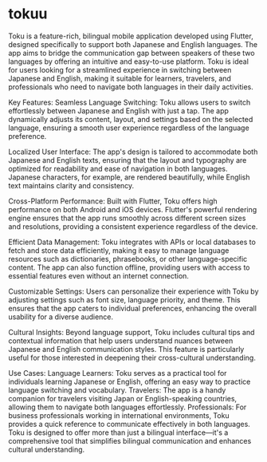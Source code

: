 # tokuu
Toku is a feature-rich, bilingual mobile application developed using Flutter, designed specifically to support both Japanese and English languages. The app aims to bridge the communication gap between speakers of these two languages by offering an intuitive and easy-to-use platform. Toku is ideal for users looking for a streamlined experience in switching between Japanese and English, making it suitable for learners, travelers, and professionals who need to navigate both languages in their daily activities.

Key Features:
Seamless Language Switching:
Toku allows users to switch effortlessly between Japanese and English with just a tap. The app dynamically adjusts its content, layout, and settings based on the selected language, ensuring a smooth user experience regardless of the language preference.

Localized User Interface:
The app's design is tailored to accommodate both Japanese and English texts, ensuring that the layout and typography are optimized for readability and ease of navigation in both languages. Japanese characters, for example, are rendered beautifully, while English text maintains clarity and consistency.

Cross-Platform Performance:
Built with Flutter, Toku offers high performance on both Android and iOS devices. Flutter's powerful rendering engine ensures that the app runs smoothly across different screen sizes and resolutions, providing a consistent experience regardless of the device.

Efficient Data Management:
Toku integrates with APIs or local databases to fetch and store data efficiently, making it easy to manage language resources such as dictionaries, phrasebooks, or other language-specific content. The app can also function offline, providing users with access to essential features even without an internet connection.

Customizable Settings:
Users can personalize their experience with Toku by adjusting settings such as font size, language priority, and theme. This ensures that the app caters to individual preferences, enhancing the overall usability for a diverse audience.

Cultural Insights:
Beyond language support, Toku includes cultural tips and contextual information that help users understand nuances between Japanese and English communication styles. This feature is particularly useful for those interested in deepening their cross-cultural understanding.

Use Cases:
Language Learners: Toku serves as a practical tool for individuals learning Japanese or English, offering an easy way to practice language switching and vocabulary.
Travelers: The app is a handy companion for travelers visiting Japan or English-speaking countries, allowing them to navigate both languages effortlessly.
Professionals: For business professionals working in international environments, Toku provides a quick reference to communicate effectively in both languages.
Toku is designed to offer more than just a bilingual interface—it's a comprehensive tool that simplifies bilingual communication and enhances cultural understanding.






